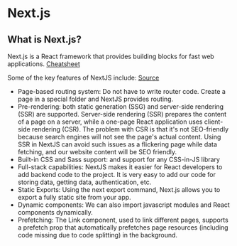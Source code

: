 # Next.js

## What is Next.js?

Next.js is a React framework that provides building blocks for fast web applications. [Cheatsheet](https://blog.wrappixel.com/nextjs-cheat-sheet/)

Some of the key features of NextJS include: [Source](https://www.xenonstack.com/blog/next.js-features)
- Page-based routing system: Do not have to write router code. Create a page in a special folder and NextJS provides routing.
- Pre-rendering: both static generation (SSG) and server-side rendering (SSR) are supported. Server-side rendering (SSR) prepares the content of a page on a server, while a one-page React application uses client-side rendering (CSR). The problem with CSR is that it's not SEO-friendly because search engines will not see the page's actual content. Using SSR in NextJS can avoid such issues as a flickering page while data fetching, and our website content will be SEO friendly.
- Built-in CSS and Sass support: and support for any CSS-in-JS library
- Full-stack capabilities: NextJS makes it easier for React developers to add backend code to the project. It is very easy to add our code for storing data, getting data, authentication, etc.
- Static Exports: Using the next export command, Next.js allows you to export a fully static site from your app.
- Dynamic components: We can also import javascript modules and React components dynamically.
- Prefetching: The Link component, used to link different pages, supports a prefetch prop that automatically prefetches page resources (including code missing due to code splitting) in the background.